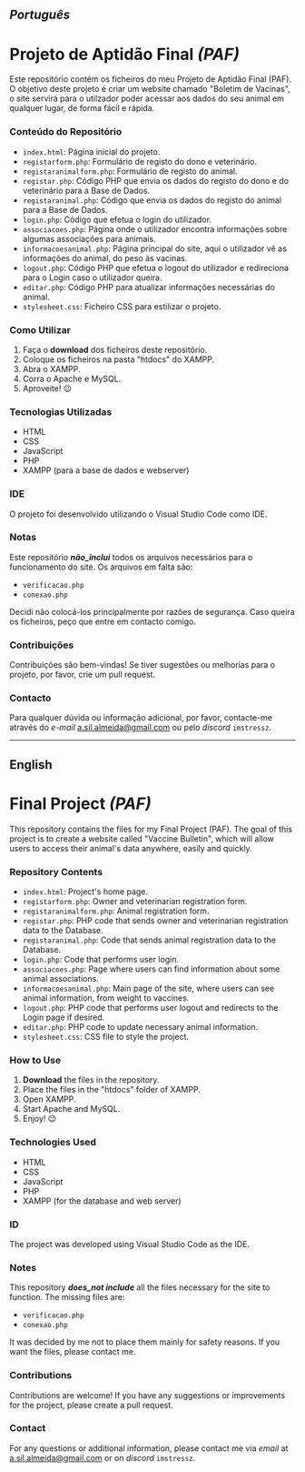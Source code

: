 ## _Português_
# Projeto de Aptidão Final _(PAF)_

Este repositório contém os ficheiros do meu Projeto de Aptidão Final (PAF). 
O objetivo deste projeto é criar um website chamado "Boletim de Vacinas", o site servirá para o utilzador poder acessar aos dados do seu animal em qualquer lugar, de forma fácil e rápida.

### Conteúdo do Repositório

- `index.html`: Página inicial do projeto.
- `registarform.php`: Formulário de registo do dono e veterinário.
- `registaranimalform.php`: Formulário de registo do animal.
- `registar.php`: Código PHP que envia os dados do registo do dono e do veterinário para a Base de Dados.
- `registaranimal.php`: Código que envia os dados do registo do animal para a Base de Dados.
- `login.php`: Código que efetua o login do utilizador.
- `associacoes.php`: Página onde o utilizador encontra informações sobre algumas associações para animais.
- `informacoesanimal.php`: Página principal do site, aqui o utilizador vê as informações do animal, do peso às vacinas.
- `logout.php`: Código PHP que efetua o logout do utilizador e redireciona para o Login caso o utilizador queira.
- `editar.php`: Código PHP para atualizar informações necessárias do animal.
- `stylesheet.css`: Ficheiro CSS para estilizar o projeto.

### Como Utilizar

1. Faça o **download** dos ficheiros deste repositório.
2. Coloque os ficheiros na pasta "htdocs" do XAMPP.
3. Abra o XAMPP.
4. Corra o Apache e MySQL.
5. Aproveite! 😉

### Tecnologias Utilizadas

- HTML
- CSS
- JavaScript
- PHP
- XAMPP (para a base de dados e webserver)

### IDE

O projeto foi desenvolvido utilizando o Visual Studio Code como IDE.

### Notas

Este repositório **_não_inclui_** todos os arquivos necessários para o funcionamento do site.
Os arquivos em falta são:
- `verificacao.php`
- `conexao.php`

Decidi não colocá-los principalmente por razões de segurança.
Caso queira os ficheiros, peço que entre em contacto comigo.

### Contribuições

Contribuições são bem-vindas! Se tiver sugestões ou melhorias para o projeto, por favor, crie um pull request.

### Contacto

Para qualquer dúvida ou informação adicional, por favor, contacte-me através do _e-mail_ a.sil.almeida@gmail.com ou pelo _discord_ `imstressz`.

---

## English
# Final Project _(PAF)_

This repository contains the files for my Final Project (PAF).
The goal of this project is to create a website called "Vaccine Bulletin", which will allow users to access their animal's data anywhere, easily and quickly.

### Repository Contents

- `index.html`: Project's home page.
- `registarform.php`: Owner and veterinarian registration form.
- `registaranimalform.php`: Animal registration form.
- `registar.php`: PHP code that sends owner and veterinarian registration data to the Database.
- `registaranimal.php`: Code that sends animal registration data to the Database.
- `login.php`: Code that performs user login.
- `associacoes.php`: Page where users can find information about some animal associations.
- `informacoesanimal.php`: Main page of the site, where users can see animal information, from weight to vaccines.
- `logout.php`: PHP code that performs user logout and redirects to the Login page if desired.
- `editar.php`: PHP code to update necessary animal information.
- `stylesheet.css`: CSS file to style the project.

### How to Use

1. **Download** the files in the repository.
2. Place the files in the "htdocs" folder of XAMPP.
3. Open XAMPP.
4. Start Apache and MySQL.
5. Enjoy! 😉

### Technologies Used

- HTML
- CSS
- JavaScript
- PHP
- XAMPP (for the database and web server)

### ID

The project was developed using Visual Studio Code as the IDE.

### Notes

This repository **_does_not include_** all the files necessary for the site to function.
The missing files are:
- `verificacao.php`
- `conexao.php`

It was decided by me not to place them mainly for safety reasons.
If you want the files, please contact me.

### Contributions

Contributions are welcome! If you have any suggestions or improvements for the project, please create a pull request.

### Contact

For any questions or additional information, please contact me via _email_ at a.sil.almeida@gmail.com or on _discord_ `imstressz`.
